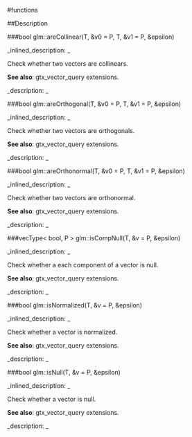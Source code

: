 #functions


<!--
_visible: True_
_advanced: False_
-->

##Description





<!----------------------------------------------------------------------------->

###bool glm::areCollinear(T, &v0 = P, T, &v1 = P, &epsilon)

<!--
_syntax: glm::areCollinear(T, &v0 = P, T, &v1 = P, &epsilon)_
_name: glm::areCollinear_
_returns: bool_
_returns_description: _
_parameters: const vecType< T, P > &v0=P, const vecType< T, P > &v1=P, const T &epsilon_
_version_started: 0.10.0_
_version_deprecated: _
_summary: _
_constant: False_
_static: False_
_visible: True_
_advanced: False_
-->

_inlined_description: _

 Check whether two vectors are collinears.

**See also**: gtx_vector_query extensions.





_description: _







<!----------------------------------------------------------------------------->

###bool glm::areOrthogonal(T, &v0 = P, T, &v1 = P, &epsilon)

<!--
_syntax: glm::areOrthogonal(T, &v0 = P, T, &v1 = P, &epsilon)_
_name: glm::areOrthogonal_
_returns: bool_
_returns_description: _
_parameters: const vecType< T, P > &v0=P, const vecType< T, P > &v1=P, const T &epsilon_
_version_started: 0.10.0_
_version_deprecated: _
_summary: _
_constant: False_
_static: False_
_visible: True_
_advanced: False_
-->

_inlined_description: _

 Check whether two vectors are orthogonals.

**See also**: gtx_vector_query extensions.





_description: _







<!----------------------------------------------------------------------------->

###bool glm::areOrthonormal(T, &v0 = P, T, &v1 = P, &epsilon)

<!--
_syntax: glm::areOrthonormal(T, &v0 = P, T, &v1 = P, &epsilon)_
_name: glm::areOrthonormal_
_returns: bool_
_returns_description: _
_parameters: const vecType< T, P > &v0=P, const vecType< T, P > &v1=P, const T &epsilon_
_version_started: 0.10.0_
_version_deprecated: _
_summary: _
_constant: False_
_static: False_
_visible: True_
_advanced: False_
-->

_inlined_description: _

 Check whether two vectors are orthonormal.

**See also**: gtx_vector_query extensions.





_description: _







<!----------------------------------------------------------------------------->

###vecType< bool, P > glm::isCompNull(T, &v = P, &epsilon)

<!--
_syntax: glm::isCompNull(T, &v = P, &epsilon)_
_name: glm::isCompNull_
_returns: vecType< bool, P >_
_returns_description: _
_parameters: const vecType< T, P > &v=P, const T &epsilon_
_version_started: 0.10.0_
_version_deprecated: _
_summary: _
_constant: False_
_static: False_
_visible: True_
_advanced: False_
-->

_inlined_description: _

 Check whether a each component of a vector is null.

**See also**: gtx_vector_query extensions.





_description: _







<!----------------------------------------------------------------------------->

###bool glm::isNormalized(T, &v = P, &epsilon)

<!--
_syntax: glm::isNormalized(T, &v = P, &epsilon)_
_name: glm::isNormalized_
_returns: bool_
_returns_description: _
_parameters: const vecType< T, P > &v=P, const T &epsilon_
_version_started: 0.10.0_
_version_deprecated: _
_summary: _
_constant: False_
_static: False_
_visible: True_
_advanced: False_
-->

_inlined_description: _

 Check whether a vector is normalized.

**See also**: gtx_vector_query extensions.





_description: _







<!----------------------------------------------------------------------------->

###bool glm::isNull(T, &v = P, &epsilon)

<!--
_syntax: glm::isNull(T, &v = P, &epsilon)_
_name: glm::isNull_
_returns: bool_
_returns_description: _
_parameters: const vecType< T, P > &v=P, const T &epsilon_
_version_started: 0.10.0_
_version_deprecated: _
_summary: _
_constant: False_
_static: False_
_visible: True_
_advanced: False_
-->

_inlined_description: _

 Check whether a vector is null.

**See also**: gtx_vector_query extensions.





_description: _







<!----------------------------------------------------------------------------->


